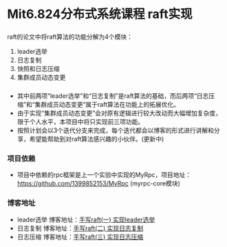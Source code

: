 # Mit6.824分布式系统课程 raft实现
#####
raft的论文中将raft算法的功能分解为4个模块：  
1. leader选举
2. 日志复制
3. 快照和日志压缩
4. 集群成员动态变更
#####
* 其中前两项“leader选举”和“日志复制”是raft算法的基础，而后两项“日志压缩”和“集群成员动态变更”属于raft算法在功能上的拓展优化。  
* 由于实现“集群成员动态变更”会对原有逻辑进行较大改动而大幅增加复杂度，限于个人水平，本项目中将只实现前三项功能。  
* 按照计划会以3个迭代分支来完成，每个迭代都会以博客的形式进行讲解和分享，希望能帮助到对raft算法感兴趣的小伙伴。(更新中)

### 项目依赖
* 项目中依赖的rpc框架是上一个实验中实现的MyRpc，项目地址：https://github.com/1399852153/MyRpc (myrpc-core模块)

### 博客地址
* leader选举 博客地址：[手写raft(一) 实现leader选举](https://www.cnblogs.com/xiaoxiongcanguan/p/17569697.html)
* 日志复制    博客地址：[手写raft(二) 实现日志复制](https://www.cnblogs.com/xiaoxiongcanguan/p/17636220.html)
* 日志压缩    博客地址：[手写raft(三) 实现日志压缩](https://www.cnblogs.com/xiaoxiongcanguan/p/17670468.html)